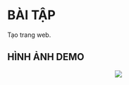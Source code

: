 # BÀI TẬP
Tạo trang web.

## HÌNH ẢNH DEMO
<p align="center">
<img src="https://media-exp1.licdn.com/dms/image/C5622AQHnRGW2qkt5gA/feedshare-shrink_2048_1536/0/1659001236534?e=1661990400&v=beta&t=8VgKrbHJQ7x2zeWqXhuf9rd1wEzJNMfhGjYX23RGaFU"></img>
</p>

